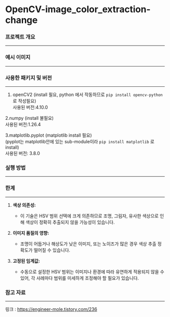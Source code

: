 # OpenCV-image_color_extraction-change

### 프로젝트 개요
***

### 예시 이미지
***


### 사용한 패키지 및 버전
***

1. openCV2 (install 필요, python 에서 작동하므로 ``` pip install opencv-python ```로 작성필요)   
사용된 버전:4.10.0

2.numpy (install 불필요)   
사용된 버전:1.26.4

3.matplotlib.pyplot (matplotlib install 필요)   
(pyplot는 matplotlib안에 있는 sub-module이라 
``` pip install matplotlib ``` 로 install)   
사용된 버전: 3.8.0

### 실행 방법
***

### 한계
***
1. **색상 의존성:**  
   - 이 기술은 HSV 범위 선택에 크게 의존하므로 조명, 그림자, 유사한 색상으로 인해 색상이 정확히 추출되지 않을 가능성이 있습니다.  

2. **이미지 품질의 영향:**  
   - 조명이 어둡거나 해상도가 낮은 이미지, 또는 노이즈가 많은 경우 색상 추출 정확도가 떨어질 수 있습니다.  

3. **고정된 임계값:**  
   - 수동으로 설정한 HSV 범위는 이미지나 환경에 따라 유연하게 적용되지 않을 수 있어, 각 사례마다 범위를 미세하게 조정해야 할 필요가 있습니다.  

### 참고 자료
***
링크 : <https://engineer-mole.tistory.com/236>
